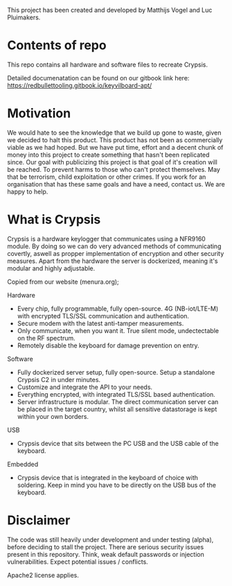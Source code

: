This project has been created and developed by Matthijs Vogel and Luc Pluimakers.

# Contents of repo
This repo contains all hardware and software files to recreate Crypsis.

Detailed documenatation can be found on our gitbook link here: https://redbullettooling.gitbook.io/keyvilboard-apt/

# Motivation
We would hate to see the knowledge that we build up gone to waste, given we decided to halt this product. This product has not been as commercially viable as we had hoped. But we have put time, effort and a decent chunk of money into this project to create something that hasn't been replicated since. Our goal with publicizing this project is that goal of it's creation will be reached. To prevent harms to those who can't protect themselves. May that be terrorism, child exploitation or other crimes. If you work for an organisation that has these same goals and have a need, contact us. We are happy to help.

# What is Crypsis
Crypsis is a hardware keylogger that communicates using a NFR9160 module. By doing so we can do very advanced methods of communicating covertly, aswell as propper implementation of encryption and other security measures. Apart from the hardware the server is dockerized, meaning it's modular and highly adjustable.

Copied from our website (menura.org);

Hardware
- Every chip, fully programmable, fully open-source. 4G (NB-iot/LTE-M) with encrypted TLS/SSL communication and authentication.
- Secure modem with the latest anti-tamper measurements.
- Only communicate, when you want it. True silent mode, undectectable on the RF spectrum.
- Remotely disable the keyboard for damage prevention on entry.

Software
- Fully dockerized server setup, fully open-source. Setup a standalone Crypsis C2 in under minutes.
- Customize and integrate the API to your needs.
- Everything encrypted, with integrated TLS/SSL based authentication.
- Server infrastructure is modular. The direct communication server can be placed in the target country, whilst all sensitive datastorage is kept within your own borders.

USB
- Crypsis device that sits between the PC USB and the USB cable of the keyboard.

Embedded
- Crypsis device that is integrated in the keyboard of choice with soldering. Keep in mind you have to be directly on the USB bus of the keyboard.

# Disclaimer

The code was still heavily under development and under testing (alpha), before deciding to stall the project. There are serious security issues present in this repository. Think, weak default passwords or injection vulnerabilities. Expect potential issues / conflicts.

Apache2 license applies.
